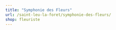 ```yaml
---
title: "Symphonie des Fleurs"
url: /saint-leu-la-foret/symphonie-des-fleurs/
shop: fleuriste
---
```

